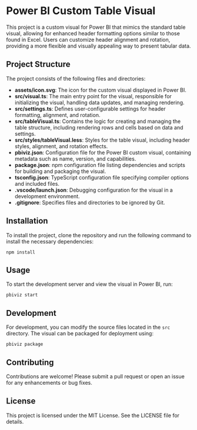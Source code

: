 # Power BI Custom Table Visual

This project is a custom visual for Power BI that mimics the standard table visual, allowing for enhanced header formatting options similar to those found in Excel. Users can customize header alignment and rotation, providing a more flexible and visually appealing way to present tabular data.

## Project Structure

The project consists of the following files and directories:

- **assets/icon.svg**: The icon for the custom visual displayed in Power BI.
- **src/visual.ts**: The main entry point for the visual, responsible for initializing the visual, handling data updates, and managing rendering.
- **src/settings.ts**: Defines user-configurable settings for header formatting, alignment, and rotation.
- **src/tableVisual.ts**: Contains the logic for creating and managing the table structure, including rendering rows and cells based on data and settings.
- **src/styles/tableVisual.less**: Styles for the table visual, including header styles, alignment, and rotation effects.
- **pbiviz.json**: Configuration file for the Power BI custom visual, containing metadata such as name, version, and capabilities.
- **package.json**: npm configuration file listing dependencies and scripts for building and packaging the visual.
- **tsconfig.json**: TypeScript configuration file specifying compiler options and included files.
- **.vscode/launch.json**: Debugging configuration for the visual in a development environment.
- **.gitignore**: Specifies files and directories to be ignored by Git.

## Installation

To install the project, clone the repository and run the following command to install the necessary dependencies:

```
npm install
```

## Usage

To start the development server and view the visual in Power BI, run:

```
pbiviz start
```

## Development

For development, you can modify the source files located in the `src` directory. The visual can be packaged for deployment using:

```
pbiviz package
```

## Contributing

Contributions are welcome! Please submit a pull request or open an issue for any enhancements or bug fixes.

## License

This project is licensed under the MIT License. See the LICENSE file for details.